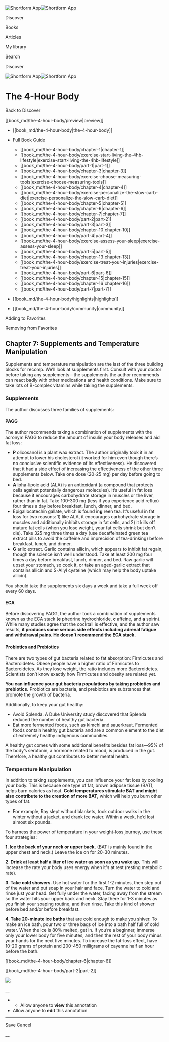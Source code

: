 ![Shortform App](/img/logo.36a2399e.svg)![Shortform App](/img/logo-dark.70c1b072.svg)

Discover

Books

Articles

My library

Search

Discover

![Shortform App](/img/logo.36a2399e.svg)![Shortform App](/img/logo-dark.70c1b072.svg)

# The 4-Hour Body

Back to Discover

[[book_md/the-4-hour-body/preview|preview]]

  * [[book_md/the-4-hour-body|the-4-hour-body]]
  * Full Book Guide

    * [[book_md/the-4-hour-body/chapter-1|chapter-1]]
    * [[book_md/the-4-hour-body/exercise-start-living-the-4hb-lifestyle|exercise-start-living-the-4hb-lifestyle]]
    * [[book_md/the-4-hour-body/part-1|part-1]]
    * [[book_md/the-4-hour-body/chapter-3|chapter-3]]
    * [[book_md/the-4-hour-body/exercise-choose-measuring-tools|exercise-choose-measuring-tools]]
    * [[book_md/the-4-hour-body/chapter-4|chapter-4]]
    * [[book_md/the-4-hour-body/exercise-personalize-the-slow-carb-diet|exercise-personalize-the-slow-carb-diet]]
    * [[book_md/the-4-hour-body/chapter-5|chapter-5]]
    * [[book_md/the-4-hour-body/chapter-6|chapter-6]]
    * [[book_md/the-4-hour-body/chapter-7|chapter-7]]
    * [[book_md/the-4-hour-body/part-2|part-2]]
    * [[book_md/the-4-hour-body/part-3|part-3]]
    * [[book_md/the-4-hour-body/chapter-10|chapter-10]]
    * [[book_md/the-4-hour-body/part-4|part-4]]
    * [[book_md/the-4-hour-body/exercise-assess-your-sleep|exercise-assess-your-sleep]]
    * [[book_md/the-4-hour-body/part-5|part-5]]
    * [[book_md/the-4-hour-body/chapter-13|chapter-13]]
    * [[book_md/the-4-hour-body/exercise-treat-your-injuries|exercise-treat-your-injuries]]
    * [[book_md/the-4-hour-body/part-6|part-6]]
    * [[book_md/the-4-hour-body/chapter-15|chapter-15]]
    * [[book_md/the-4-hour-body/chapter-16|chapter-16]]
    * [[book_md/the-4-hour-body/part-7|part-7]]
  * [[book_md/the-4-hour-body/highlights|highlights]]
  * [[book_md/the-4-hour-body/community|community]]



Adding to Favorites 

Removing from Favorites 

## Chapter 7: Supplements and Temperature Manipulation

Supplements and temperature manipulation are the last of the three building blocks for recomp. We’ll look at supplements first. Consult with your doctor before taking any supplements—the supplements the author recommends can react badly with other medications and health conditions. Make sure to take lots of B-complex vitamins while taking the supplements.

### Supplements

The author discusses three families of supplements:

#### PAGG

The author recommends taking a combination of supplements with the acronym PAGG to reduce the amount of insulin your body releases and aid fat loss:

  * **P** olicosanol is a plant wax extract. The author originally took it in an attempt to lower his cholesterol (it worked for him even though there’s no conclusive scientific evidence of its effectiveness). He discovered that it had a side effect of increasing the effectiveness of the other three supplements below. Take one dose (20-25 mg) per day before going to bed.
  * **A** lpha-lipoic acid (ALA) is an antioxidant (a compound that protects cells against potentially dangerous molecules). It’s useful in fat loss because it encourages carbohydrate storage in muscles or the liver, rather than in fat. Take 100-300 mg (less if you experience acid reflux) four times a day before breakfast, lunch, dinner, and bed.
  * Epigallocatechin gallate, which is found in**g** reen tea. It’s useful in fat loss for two reasons: 1) like ALA, it encourages carbohydrate storage in muscles and additionally inhibits storage in fat cells, and 2) it kills off mature fat cells (when you lose weight, your fat cells shrink but don’t die). Take 325 mg three times a day (use decaffeinated green tea extract pills to avoid the caffeine and imprecision of tea-drinking) before breakfast, lunch, and dinner. 
  * **G** arlic extract. Garlic contains allicin, which appears to inhibit fat regain, though the science isn’t well understood. Take at least 200 mg four times a day before breakfast, lunch, dinner, and bed. Raw garlic will upset your stomach, so cook it, or take an aged-garlic extract that contains allicin and S-Allyl cysteine (which may help the body uptake allicin).



You should take the supplements six days a week and take a full week off every 60 days.

#### ECA

Before discovering PAGG, the author took a combination of supplements known as the ECA stack (**e** phedrine hydrochloride, **c** affeine, and **a** spirin). While many studies agree that the cocktail is effective, and the author saw results, **it produces some serious side effects including adrenal fatigue and withdrawal pains. He doesn’t recommend the ECA stack.**

#### Probiotics and Prebiotics

There are two types of gut bacteria related to fat absorption: Firmicutes and Bacteroidetes. Obese people have a higher ratio of Firmicutes to Bacteroidetes. As they lose weight, the ratio includes more Bacteroidetes. Scientists don’t know exactly how Firmicutes and obesity are related yet.

**You can influence your gut bacteria populations by taking probiotics and prebiotics.** Probiotics are bacteria, and prebiotics are substances that promote the growth of bacteria.

Additionally, to keep your gut healthy:

  * Avoid Splenda. A Duke University study discovered that Splenda reduced the number of healthy gut bacteria.
  * Eat more fermented foods, such as kimchi and sauerkraut. Fermented foods contain healthy gut bacteria and are a common element to the diet of extremely healthy indigenous communities.



A healthy gut comes with some additional benefits besides fat loss—95% of the body’s serotonin, a hormone related to mood, is produced in the gut. Therefore, a healthy gut contributes to better mental health.

### Temperature Manipulation

In addition to taking supplements, you can influence your fat loss by cooling your body. This is because one type of fat, brown adipose tissue (BAT), helps burn calories as heat. **Cold temperatures stimulate BAT and might also contribute to the creation of more BAT,** which will help you burn other types of fat.

  * For example, Ray slept without blankets, took outdoor walks in the winter without a jacket, and drank ice water. Within a week, he’d lost almost six pounds. 



To harness the power of temperature in your weight-loss journey, use these four strategies:

**1\. Ice the back of your neck or upper back.** (BAT is mainly found in the upper chest and neck.) Leave the ice on for 20-30 minutes.

**2\. Drink at least half a liter of ice water as soon as you wake up.** This will increase the rate your body uses energy when it's at rest (resting metabolic rate).

**3\. Take cold showers.** Use hot water for the first 1-2 minutes, then step out of the water and put soap in your hair and face. Turn the water to cold and rinse just your head. Get fully under the water, facing away from the stream so the water hits your upper back and neck. Stay there for 1-3 minutes as you finish your soaping routine, and then rinse. Take this kind of shower before bed and/or before breakfast.

**4\. Take 20-minute ice baths** that are cold enough to make you shiver. To make an ice bath, pour two or three bags of ice into a bath half full of cold water. When the ice is 80% melted, get in. If you’re a beginner, immerse only your lower body for five minutes, and then the rest of your body minus your hands for the next five minutes. To increase the fat-loss effect, have 10-20 grams of protein and 200-450 milligrams of cayenne half an hour before the bath.

[[book_md/the-4-hour-body/chapter-6|chapter-6]]

[[book_md/the-4-hour-body/part-2|part-2]]

![](https://bat.bing.com/action/0?ti=56018282&Ver=2&mid=00cc3d33-317c-49fe-b260-3dd72102cc93&sid=f30c5e70639211ee87d33f0876d93783&vid=f30c9700639211eeb3a75d830392c94f&vids=0&msclkid=N&pi=0&lg=en-US&sw=800&sh=600&sc=24&nwd=1&tl=Shortform%20%7C%20Book&p=https%3A%2F%2Fwww.shortform.com%2Fapp%2Fbook%2Fthe-4-hour-body%2Fchapter-7&r=&lt=380&evt=pageLoad&sv=1&rn=413541)

__

  *   * Allow anyone to **view** this annotation
  * Allow anyone to **edit** this annotation



* * *

Save Cancel

__



